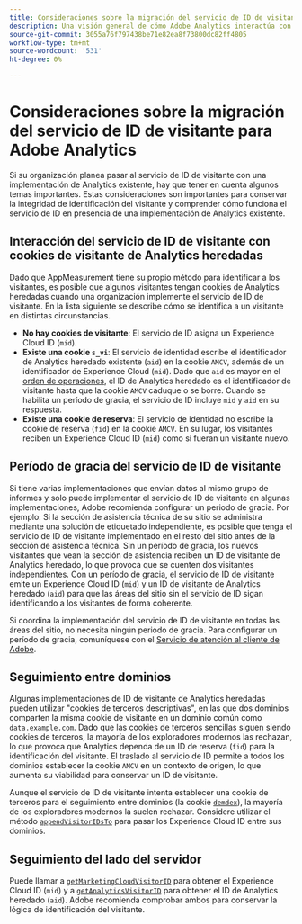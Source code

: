 ```yaml
---
title: Consideraciones sobre la migración del servicio de ID de visitante para Adobe Analytics
description: Una visión general de cómo Adobe Analytics interactúa con el servicio de ID de visitante.
source-git-commit: 3055a76f797438be71e82ea8f73800dc82ff4805
workflow-type: tm+mt
source-wordcount: '531'
ht-degree: 0%

---
```


# Consideraciones sobre la migración del servicio de ID de visitante para Adobe Analytics

Si su organización planea pasar al servicio de ID de visitante con una implementación de Analytics existente, hay que tener en cuenta algunos temas importantes. Estas consideraciones son importantes para conservar la integridad de identificación del visitante y comprender cómo funciona el servicio de ID en presencia de una implementación de Analytics existente.

## Interacción del servicio de ID de visitante con cookies de visitante de Analytics heredadas

Dado que AppMeasurement tiene su propio método para identificar a los visitantes, es posible que algunos visitantes tengan cookies de Analytics heredadas cuando una organización implemente el servicio de ID de visitante. En la lista siguiente se describe cómo se identifica a un visitante en distintas circunstancias.

* **No hay cookies de visitante**: El servicio de ID asigna un Experience Cloud ID (`mid`).
* **Existe una cookie `s_vi`**: El servicio de identidad escribe el identificador de Analytics heredado existente (`aid`) en la cookie `AMCV`, además de un identificador de Experience Cloud (`mid`). Dado que `aid` es mayor en el [orden de operaciones](overview.md), el ID de Analytics heredado es el identificador de visitante hasta que la cookie `AMCV` caduque o se borre. Cuando se habilita un período de gracia, el servicio de ID incluye `mid` y `aid` en su respuesta.
* **Existe una cookie de reserva**: El servicio de identidad no escribe la cookie de reserva (`fid`) en la cookie `AMCV`. En su lugar, los visitantes reciben un Experience Cloud ID (`mid`) como si fueran un visitante nuevo.

## Período de gracia del servicio de ID de visitante

Si tiene varias implementaciones que envían datos al mismo grupo de informes y solo puede implementar el servicio de ID de visitante en algunas implementaciones, Adobe recomienda configurar un periodo de gracia. Por ejemplo: Si la sección de asistencia técnica de su sitio se administra mediante una solución de etiquetado independiente, es posible que tenga el servicio de ID de visitante implementado en el resto del sitio antes de la sección de asistencia técnica. Sin un período de gracia, los nuevos visitantes que vean la sección de asistencia reciben un ID de visitante de Analytics heredado, lo que provoca que se cuenten dos visitantes independientes. Con un período de gracia, el servicio de ID de visitante emite un Experience Cloud ID (`mid`) y un ID de visitante de Analytics heredado (`aid`) para que las áreas del sitio sin el servicio de ID sigan identificando a los visitantes de forma coherente.

Si coordina la implementación del servicio de ID de visitante en todas las áreas del sitio, no necesita ningún periodo de gracia. Para configurar un período de gracia, comuníquese con el [Servicio de atención al cliente de Adobe](https://helpx.adobe.com/es/marketing-cloud/contact-support.html).

## Seguimiento entre dominios

Algunas implementaciones de ID de visitante de Analytics heredadas pueden utilizar &quot;cookies de terceros descriptivas&quot;, en las que dos dominios comparten la misma cookie de visitante en un dominio común como `data.example.com`. Dado que las cookies de terceros sencillas siguen siendo cookies de terceros, la mayoría de los exploradores modernos las rechazan, lo que provoca que Analytics dependa de un ID de reserva (`fid`) para la identificación del visitante. El traslado al servicio de ID permite a todos los dominios establecer la cookie `AMCV` en un contexto de origen, lo que aumenta su viabilidad para conservar un ID de visitante.

Aunque el servicio de ID de visitante intenta establecer una cookie de terceros para el seguimiento entre dominios (la cookie [`demdex` &#x200B;](https://experienceleague.adobe.com/es/docs/id-service/using/intro/cookies)), la mayoría de los exploradores modernos la suelen rechazar. Considere utilizar el método [`appendVisitorIDsTo`](https://experienceleague.adobe.com/es/docs/id-service/using/id-service-api/methods/appendvisitorid) para pasar los Experience Cloud ID entre sus dominios.

## Seguimiento del lado del servidor

Puede llamar a [`getMarketingCloudVisitorID`](https://experienceleague.adobe.com/es/docs/id-service/using/id-service-api/methods/getmcvid) para obtener el Experience Cloud ID (`mid`) y a [`getAnalyticsVisitorID`](https://experienceleague.adobe.com/es/docs/id-service/using/id-service-api/methods/getanalyticsvisitorid) para obtener el ID de Analytics heredado (`aid`). Adobe recomienda comprobar ambos para conservar la lógica de identificación del visitante.
